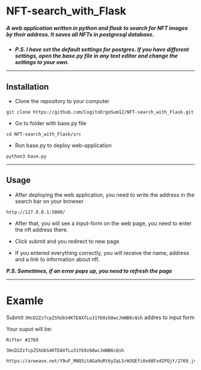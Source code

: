 # NFT-search_with_Flask

##### A web application written in python and flask to search for NFT images by their address. It saves all NFTs in postgresql database.    

* ___P.S. I have set the default settings for postgres. If you have different    settings, open the base.py file in any text editor and change the settings to your own.___
***
## Installation

* Clone the repository to your computer

```
git clone https://github.com/CogitoErgoSum12/NFT-search_with_Flask.git
```


* Go to folder with base.py file

```
cd NFT-search_with_Flask/src
```
* Run base.py to deploy web-application

```
python3 base.py
```

***

## Usage

* After deploying the web application, you need to write the address in the search bar on your browser

```
http://127.0.0.1:5000/
```
* After that, you will see a input-form on the web page, you need to enter the nft address there.

* Click submit and you redirect to new page

* If you entered everything correctly, you will receive the name, address and a link to information about nft.

___P.S. Sometimes, if an error pops up, you need to refresh the page___

***

# Examle

Submit ```3HcD2Zz7cpZShUbS4KTEAXfLu31Yb9zb8wcJmNB6cQsh``` addres to input form

Your ouput will be:
```
Rifter #2769

3HcD2Zz7cpZShUbS4KTEAXfLu31Yb9zb8wcJmNB6cQsh

https://arweave.net/Y9uF_M0QSitAGa9uRt6yZqLSrW3QEfi0x60FxdIPQjY/2769.json

 ```
